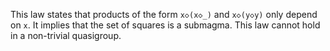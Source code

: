 This law states that products of the form `x◇(x◇_)` and `x◇(y◇y)` only depend on `x`.  It implies that the set of squares is a submagma.  This law cannot hold in a non-trivial quasigroup.
